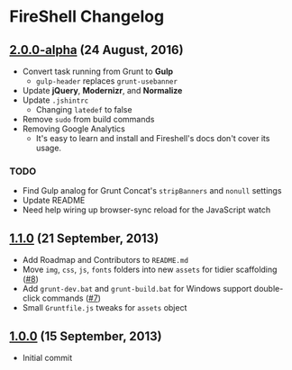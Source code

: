 # FireShell Changelog

## [2.0.0-alpha](https://github.com/toddmotto/fireshell/releases/tag/v2.0.0-alpha) (24 August, 2016)

* Convert task running from Grunt to **Gulp**
    - `gulp-header` replaces `grunt-usebanner`
* Update **jQuery**, **Modernizr**, and **Normalize**
* Update `.jshintrc`
    - Changing `latedef` to false
* Remove `sudo` from build commands
* Removing Google Analytics
    - It's easy to learn and install and Fireshell's docs don't cover its usage.

### TODO

* Find Gulp analog for Grunt Concat's `stripBanners` and `nonull` settings
* Update README
* Need help wiring up browser-sync reload for the JavaScript watch

## [1.1.0](https://github.com/toddmotto/fireshell/releases/tag/v1.1.0) (21 September, 2013)

* Add Roadmap and Contributors to `README.md`
* Move `img`, `css`, `js`, `fonts` folders into new `assets` for tidier scaffolding ([#8](https://github.com/toddmotto/fireshell/pull/8))
* Add `grunt-dev.bat` and `grunt-build.bat` for Windows support double-click commands ([#7](https://github.com/toddmotto/fireshell/pull/7))
* Small `Gruntfile.js` tweaks for `assets` object

## [1.0.0](https://github.com/toddmotto/fireshell/releases/tag/v1.0.0) (15 September, 2013)

* Initial commit
